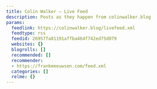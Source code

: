 ```yaml
---
title: Colin Walker – Live Feed
description: Posts as they happen from colinwalker.blog
params:
  feedlink: https://colinwalker.blog/livefeed.xml
  feedtype: rss
  feedid: 26957fa81191affba464f742ed75d079
  websites: {}
  blogrolls: []
  recommended: []
  recommender:
  - https://frankmeeuwsen.com/feed.xml
  categories: []
  relme: {}
---
```

